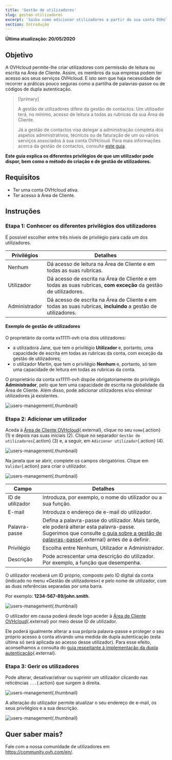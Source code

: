 ```yaml
---
title: 'Gestão de utilizadores'
slug: gestao-utilizadores
excerpt: 'Saiba como adicionar utilizadores a partir da sua conta OVHcloud'
section: Introdução
---
```


**Última atualização: 20/05/2020**

## Objetivo

A OVHcloud permite-lhe criar utilizadores com permissão de leitura ou escrita na Área de Cliente. Assim, os membros da sua empresa podem ter acesso aos seus serviços OVHcloud. E isto sem que haja necessidade de recorrer a práticas pouco seguras como a partilha de palavras-passe ou de códigos de dupla autenticação.

> [!primary]
>
> A gestão de utilizadores difere da gestão de contactos. Um utilizador terá, no mínimo, acesso de leitura a todas as rubricas da sua Área de Cliente.
>
> Já a gestão de contactos visa delegar a administração completa dos aspetos administrativos, técnicos ou de faturação de um ou vários serviços associados à sua conta OVHcloud. Para mais informações acerca da gestão de contactos, consulte [este guia](../gestao_dos_contactos/).
>

**Este guia explica os diferentes privilégios de que um utilizador pode dispor, bem como o método de criação e de gestão de utilizadores.**

## Requisitos

- Ter uma conta OVHcloud ativa.
- Ter acesso à Área de Cliente.

## Instruções

### Etapa 1: Conhecer os diferentes privilégios dos utilizadores

É possível escolher entre três níveis de privilégio para cada um dos utilizadores.

| Privilégios | Detalhes |
|----------------|----------------------------------------------------------------------------------------------------------------------|
| Nenhum | Dá acesso de leitura na Área de Cliente e em todas as suas rubricas. |
| Utilizador | Dá acesso de escrita na Área de Cliente e em todas as suas rubricas, **com exceção** da gestão de utilizadores. |
| Administrador | Dá acesso de escrita na Área de Cliente e em todas as suas rubricas, **incluindo** a gestão de utilizadores. |

#### Exemplo de gestão de utilizadores

O proprietário da conta xx11111-ovh cria dois utilizadores:

- a utilizadora Jane, que tem o privilégio **Utilizador** e, portanto, uma capacidade de escrita em todas as rubricas da conta, com exceção da gestão de utilizadores;
- o utilizador Martin, que tem o privilégio **Nenhum** e, portanto, só tem uma capacidade de leitura em todas as rubricas da conta.

O proprietário da conta xx11111-ovh dispõe obrigatoriamente do privilégio **Administrador**, pelo que tem uma capacidade de escrita na globalidade da Área de Cliente. Além disso, pode adicionar utilizadores e/ou eliminar utilizadores já existentes.

![users-management](images/umv4.png){.thumbnail}

### Etapa 2: Adicionar um utilizador

Aceda à [Área de Cliente OVHcloud](https://www.ovh.com/auth/?action=gotomanager){.external}, clique no seu `nome`{.action} (1) e depois nas suas iniciais  (2).
Clique no separador `Gestão de utilizadores`{.action} (3) e, a seguir, em `Adicionar utilizador`{.action} (4).

![users-management](images/hubusers.png){.thumbnail}

Na janela que se abrir, complete os campos obrigatórios. Clique em `Validar`{.action} para criar o utilizador.

![users-management](images/usersmanagement2.png){.thumbnail}

| Campo | Detalhes |
|--------------|----------------------------------------------------------------------------------------------------------------------------------------------------------------------------------------------------------------------------------------------------------------------------------------------------------|
| ID de utilizador | Introduza, por exemplo, o nome do utilizador ou a sua função. |
| E-mail | Introduza o endereço de e-mail do utilizador. |
| Palavra-passe | Defina a palavra-passe do utilizador. Mais tarde, ele poderá alterar esta palavra-passe. <br>Sugerimos que consulte [o guia sobre a gestão de palavras-passe](../gerir-a-palavra-passe/){.external} antes de a definir. |
| Privilégio | Escolha entre Nenhum, Utilizador e Administrador. |
| Descrição | Pode acrescentar uma descrição do utilizador. Por exemplo, a função que desempenha. |

O utilizador receberá um ID próprio, composto pelo ID digital da conta (indicado no menu «Gestão de utilizadores») e pelo nome de utilizador, com as duas referências separadas por uma barra.

Por exemplo: **1234-567-89/john.smith**.

![users-management](images/usersmanagement3.png){.thumbnail}

O utilizador em causa poderá desde logo aceder à [Área de Cliente OVHcloud](https://www.ovh.com/auth/?action=gotomanager){.external} por meio desse ID de utilizador. 

Ele poderá igualmente alterar a sua própria palavra-passe e proteger o seu próprio acesso à conta ativando uma medida de dupla autenticação (esta última só será aplicada ao acesso desse utilizador). Para esse efeito, aconselhamos a consulta do [guia respeitante à implementação da dupla autenticação](../proteger-a-sua-conta-com-uma-2FA/){.external}.

### Etapa 3: Gerir os utilizadores

Pode alterar, desativar/ativar ou suprimir um utilizador clicando nas reticências `...`{.action} que surgem à direita.

![users-management](images/usersmanagement4.png){.thumbnail}

A alteração do utilizador permite atualizar o seu endereço de e-mail, os seus privilégios e a sua descrição.

![users-management](images/usersmanagement6.png){.thumbnail}

## Quer saber mais?

Fale com a nossa comunidade de utilizadores em <https://community.ovh.com/en/>.